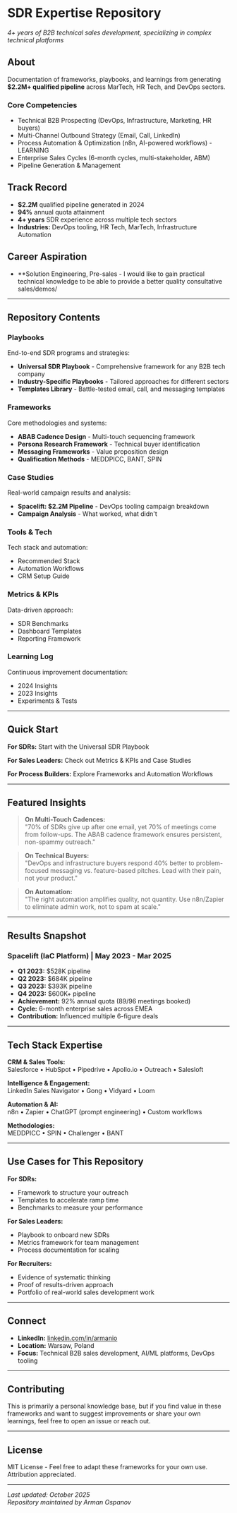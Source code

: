 # SDR Expertise Repository
*4+ years of B2B technical sales development, specializing in complex technical platforms*

## About
Documentation of frameworks, playbooks, and learnings from generating **$2.2M+ qualified pipeline** across MarTech, HR Tech, and DevOps sectors.

### Core Competencies
- Technical B2B Prospecting (DevOps, Infrastructure, Marketing, HR buyers)
- Multi-Channel Outbound Strategy (Email, Call, LinkedIn)
- Process Automation & Optimization (n8n, AI-powered workflows) - LEARNING
- Enterprise Sales Cycles (6-month cycles, multi-stakeholder, ABM)
- Pipeline Generation & Management

## Track Record
- **$2.2M** qualified pipeline generated in 2024
- **94%** annual quota attainment
- **4+ years** SDR experience across multiple tech sectors
- **Industries:** DevOps tooling, HR Tech, MarTech, Infrastructure Automation

## Career Aspiration
- **Solution Engineering, Pre-sales - I would like to gain practical technical knowledge to be able to provide a better quality consultative sales/demos/
---

## Repository Contents

### Playbooks
End-to-end SDR programs and strategies:
- **Universal SDR Playbook** - Comprehensive framework for any B2B tech company
- **Industry-Specific Playbooks** - Tailored approaches for different sectors
- **Templates Library** - Battle-tested email, call, and messaging templates

### Frameworks
Core methodologies and systems:
- **ABAB Cadence Design** - Multi-touch sequencing framework
- **Persona Research Framework** - Technical buyer identification
- **Messaging Frameworks** - Value proposition design
- **Qualification Methods** - MEDDPICC, BANT, SPIN

### Case Studies
Real-world campaign results and analysis:
- **Spacelift: $2.2M Pipeline** - DevOps tooling campaign breakdown
- **Campaign Analysis** - What worked, what didn't

### Tools & Tech
Tech stack and automation:
- Recommended Stack
- Automation Workflows
- CRM Setup Guide

### Metrics & KPIs
Data-driven approach:
- SDR Benchmarks
- Dashboard Templates
- Reporting Framework

### Learning Log
Continuous improvement documentation:
- 2024 Insights
- 2023 Insights
- Experiments & Tests

---

## Quick Start

**For SDRs:** Start with the Universal SDR Playbook

**For Sales Leaders:** Check out Metrics & KPIs and Case Studies

**For Process Builders:** Explore Frameworks and Automation Workflows

---

## Featured Insights

> **On Multi-Touch Cadences:**  
> "70% of SDRs give up after one email, yet 70% of meetings come from follow-ups. The ABAB cadence framework ensures persistent, non-spammy outreach."

> **On Technical Buyers:**  
> "DevOps and infrastructure buyers respond 40% better to problem-focused messaging vs. feature-based pitches. Lead with their pain, not your product."

> **On Automation:**  
> "The right automation amplifies quality, not quantity. Use n8n/Zapier to eliminate admin work, not to spam at scale."

---

## Results Snapshot

### Spacelift (IaC Platform) | May 2023 - Mar 2025
- **Q1 2023:** $528K pipeline
- **Q2 2023:** $684K pipeline  
- **Q3 2023:** $393K pipeline
- **Q4 2023:** $600K+ pipeline
- **Achievement:** 92% annual quota (89/96 meetings booked)
- **Cycle:** 6-month enterprise sales across EMEA
- **Contribution:** Influenced multiple 6-figure deals

---

## Tech Stack Expertise

**CRM & Sales Tools:**  
Salesforce • HubSpot • Pipedrive • Apollo.io • Outreach • Salesloft

**Intelligence & Engagement:**  
LinkedIn Sales Navigator • Gong • Vidyard • Loom

**Automation & AI:**  
n8n • Zapier • ChatGPT (prompt engineering) • Custom workflows

**Methodologies:**  
MEDDPICC • SPIN • Challenger • BANT

---

## Use Cases for This Repository

**For SDRs:**
- Framework to structure your outreach
- Templates to accelerate ramp time
- Benchmarks to measure your performance

**For Sales Leaders:**
- Playbook to onboard new SDRs
- Metrics framework for team management
- Process documentation for scaling

**For Recruiters:**
- Evidence of systematic thinking
- Proof of results-driven approach
- Portfolio of real-world sales development work

---

## Connect

- **LinkedIn:** [linkedin.com/in/armanio](https://linkedin.com/in/armanio)
- **Location:** Warsaw, Poland
- **Focus:** Technical B2B sales development, AI/ML platforms, DevOps tooling

---

## Contributing

This is primarily a personal knowledge base, but if you find value in these frameworks and want to suggest improvements or share your own learnings, feel free to open an issue or reach out.

---

## License

MIT License - Feel free to adapt these frameworks for your own use. Attribution appreciated.

---

*Last updated: October 2025*  
*Repository maintained by Arman Ospanov*
